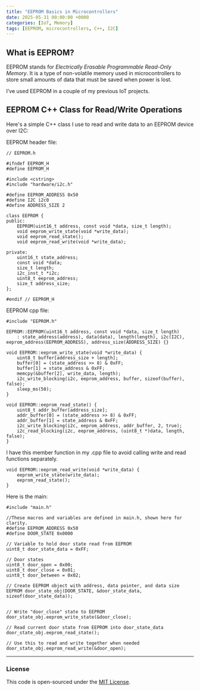 ```yaml
---
title: "EEPROM Basics in Microcontrollers"
date: 2025-05-31 00:00:00 +0000
categories: [IoT, Memory]
tags: [EEPROM, microcontrollers, C++, I2C]
---
```


## What is EEPROM?

EEPROM stands for *Electrically Erasable Programmable Read-Only Memory*. It is a type of non-volatile memory used in microcontrollers to store small amounts of data that must be saved when power is lost.

I’ve used EEPROM in a couple of my previous IoT projects.

## EEPROM C++ Class for Read/Write Operations

Here's a simple C++ class I use to read and write data to an EEPROM device over I2C:

EEPROM header file:
~~~
// EEPROM.h

#ifndef EEPROM_H
#define EEPROM_H

#include <cstring>
#include "hardware/i2c.h"

#define EEPROM_ADDRESS 0x50
#define I2C i2c0
#define ADDRESS_SIZE 2

class EEPROM {
public:
    EEPROM(uint16_t address, const void *data, size_t length);
    void eeprom_write_state(void *write_data);
    void eeprom_read_state();
    void eeprom_read_write(void *write_data);

private:
    uint16_t state_address;
    const void *data;
    size_t length;
    i2c_inst_t *i2c;
    uint8_t eeprom_address;
    size_t address_size;
};

#endif // EEPROM_H

~~~

EEPROM cpp file:

~~~
#include "EEPROM.h"

EEPROM::EEPROM(uint16_t address, const void *data, size_t length)
    : state_address(address), data(data), length(length), i2c(I2C), eeprom_address(EEPROM_ADDRESS), address_size(ADDRESS_SIZE) {}

void EEPROM::eeprom_write_state(void *write_data) {
    uint8_t buffer[address_size + length];
    buffer[0] = (state_address >> 8) & 0xFF;
    buffer[1] = state_address & 0xFF;
    memcpy(&buffer[2], write_data, length);
    i2c_write_blocking(i2c, eeprom_address, buffer, sizeof(buffer), false);
    sleep_ms(50);
}

void EEPROM::eeprom_read_state() {
    uint8_t addr_buffer[address_size];
    addr_buffer[0] = (state_address >> 8) & 0xFF;
    addr_buffer[1] = state_address & 0xFF;
    i2c_write_blocking(i2c, eeprom_address, addr_buffer, 2, true);
    i2c_read_blocking(i2c, eeprom_address, (uint8_t *)data, length, false);
}

~~~

I have this member function in my .cpp file to avoid calling write and read functions separately.
~~~
void EEPROM::eeprom_read_write(void *write_data) {
    eeprom_write_state(write_data);
    eeprom_read_state();
}
~~~

Here is the main:

~~~
#include "main.h"

//These macros and variables are defined in main.h, shown here for clarity.
#define EEPROM_ADDRESS 0x50
#define DOOR_STATE 0x0000

// Variable to hold door state read from EEPROM
uint8_t door_state_data = 0xFF;

// Door states
uint8_t door_open = 0x00;
uint8_t door_close = 0x01;
uint8_t door_between = 0x02;

// Create EEPROM object with address, data pointer, and data size
EEPROM door_state_obj(DOOR_STATE, &door_state_data, sizeof(door_state_data));


// Write "door_close" state to EEPROM
door_state_obj.eeprom_write_state(&door_close);

// Read current door state from EEPROM into door_state_data
door_state_obj.eeprom_read_state();

// Use this to read and write together when needed
door_state_obj.eeprom_read_write(&door_open);

~~~

---

### License

This code is open-sourced under the [MIT License](https://github.com/markferdo/markferdo.github.io/blob/main/LICENSE).


